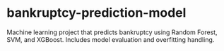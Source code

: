 # bankruptcy-prediction-model
Machine learning project that predicts bankruptcy using Random Forest, SVM, and XGBoost. Includes model evaluation and overfitting handling.
